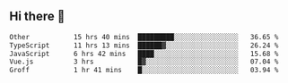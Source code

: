 ## Hi there 👋

<!--START_SECTION:waka-->

```txt
Other           15 hrs 40 mins  █████████░░░░░░░░░░░░░░░░   36.65 %
TypeScript      11 hrs 13 mins  ██████▓░░░░░░░░░░░░░░░░░░   26.24 %
JavaScript      6 hrs 42 mins   ████░░░░░░░░░░░░░░░░░░░░░   15.68 %
Vue.js          3 hrs           █▓░░░░░░░░░░░░░░░░░░░░░░░   07.04 %
Groff           1 hr 41 mins    █░░░░░░░░░░░░░░░░░░░░░░░░   03.94 %
```

<!--END_SECTION:waka-->
